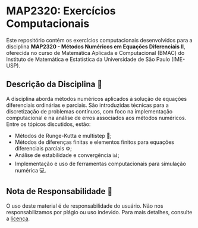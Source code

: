 # MAP2320: Exercícios Computacionais

Este repositório contém os exercícios computacionais desenvolvidos para a disciplina **MAP2320 - Métodos Numéricos em Equações Diferenciais II**, oferecida no curso de Matemática Aplicada e Computacional (BMAC) do Instituto de Matemática e Estatística da Universidade de São Paulo (IME-USP).

## Descrição da Disciplina 📘

A disciplina aborda métodos numéricos aplicados à solução de equações diferenciais ordinárias e parciais. São introduzidas técnicas para a discretização de problemas contínuos, com foco na implementação computacional e na análise de erros associados aos métodos numéricos. Entre os tópicos discutidos, estão:

- Métodos de Runge-Kutta e multistep 🔄;
- Métodos de diferenças finitas e elementos finitos para equações diferenciais parciais ⚙️;
- Análise de estabilidade e convergência 📊;
- Implementação e uso de ferramentas computacionais para simulação numérica 💻.

## Nota de Responsabilidade 📜

O uso deste material é de responsabilidade do usuário. Não nos responsabilizamos por plágio ou uso indevido. Para mais detalhes, consulte a [licença](LICENSE.md).
